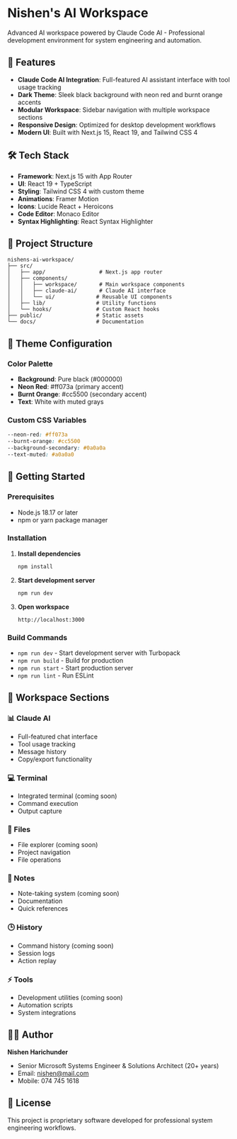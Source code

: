 # Nishen's AI Workspace

Advanced AI workspace powered by Claude Code AI - Professional development environment for system engineering and automation.

## 🚀 Features

- **Claude Code AI Integration**: Full-featured AI assistant interface with tool usage tracking
- **Dark Theme**: Sleek black background with neon red and burnt orange accents
- **Modular Workspace**: Sidebar navigation with multiple workspace sections
- **Responsive Design**: Optimized for desktop development workflows
- **Modern UI**: Built with Next.js 15, React 19, and Tailwind CSS 4

## 🛠️ Tech Stack

- **Framework**: Next.js 15 with App Router
- **UI**: React 19 + TypeScript
- **Styling**: Tailwind CSS 4 with custom theme
- **Animations**: Framer Motion
- **Icons**: Lucide React + Heroicons
- **Code Editor**: Monaco Editor
- **Syntax Highlighting**: React Syntax Highlighter

## 📁 Project Structure

```
nishens-ai-workspace/
├── src/
│   ├── app/                 # Next.js app router
│   ├── components/
│   │   ├── workspace/       # Main workspace components
│   │   ├── claude-ai/       # Claude AI interface
│   │   └── ui/             # Reusable UI components
│   ├── lib/                # Utility functions
│   └── hooks/              # Custom React hooks
├── public/                 # Static assets
└── docs/                   # Documentation
```

## 🎨 Theme Configuration

### Color Palette
- **Background**: Pure black (#000000)
- **Neon Red**: #ff073a (primary accent)
- **Burnt Orange**: #cc5500 (secondary accent)
- **Text**: White with muted grays

### Custom CSS Variables
```css
--neon-red: #ff073a
--burnt-orange: #cc5500
--background-secondary: #0a0a0a
--text-muted: #a0a0a0
```

## 🚀 Getting Started

### Prerequisites
- Node.js 18.17 or later
- npm or yarn package manager

### Installation

1. **Install dependencies**
   ```bash
   npm install
   ```

2. **Start development server**
   ```bash
   npm run dev
   ```

3. **Open workspace**
   ```
   http://localhost:3000
   ```

### Build Commands

- `npm run dev` - Start development server with Turbopack
- `npm run build` - Build for production
- `npm run start` - Start production server
- `npm run lint` - Run ESLint

## 🧩 Workspace Sections

### 📊 Claude AI
- Full-featured chat interface
- Tool usage tracking
- Message history
- Copy/export functionality

### 💻 Terminal
- Integrated terminal (coming soon)
- Command execution
- Output capture

### 📁 Files
- File explorer (coming soon)
- Project navigation
- File operations

### 📝 Notes
- Note-taking system (coming soon)
- Documentation
- Quick references

### 🕒 History
- Command history (coming soon)
- Session logs
- Action replay

### ⚡ Tools
- Development utilities (coming soon)
- Automation scripts
- System integrations

## 👨‍💻 Author

**Nishen Harichunder**
- Senior Microsoft Systems Engineer & Solutions Architect (20+ years)
- Email: nishen@mail.com
- Mobile: 074 745 1618

## 📄 License

This project is proprietary software developed for professional system engineering workflows.
